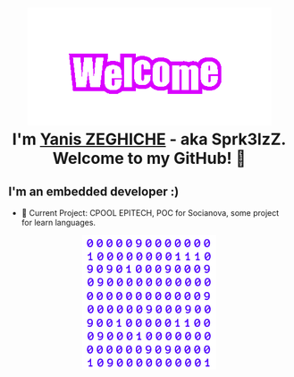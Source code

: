 <h1 align="center"> <img src="https://github.com/Paul-Marie/Paul-Marie/blob/master/Assets/Welcome.gif" alt="Welcome"> <br>I'm <a href="https://github.com/Paul-Marie">Yanis ZEGHICHE</a> - aka Sprk3lzZ. Welcome to my GitHub! 🤗</h1>

<h2> I'm an embedded developer :) </h2>

- 🚧 Current Project: CPOOL EPITECH, POC for Socianova, some project for learn languages.

<p align="center"> <img src="https://github.com/Paul-Marie/Paul-Marie/blob/master/Assets/Matrix.gif" alt="Matrix" height="240px"/> </p>
